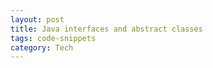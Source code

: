 ```yaml
---
layout: post
title: Java interfaces and abstract classes
tags: code-snippets 
category: Tech
---
```


<script src="https://gist.github.com/selimslab/639d12b92ce427370e3323118f11679d.js"></script>
